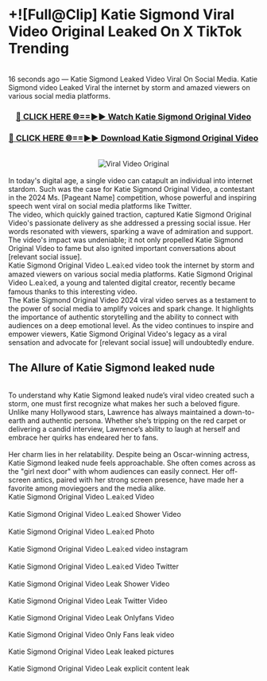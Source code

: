 # +![Full@Clip] Katie Sigmond Viral Video Original Leaked On X TikTok Trending
<br>
16 seconds ago — Katie Sigmond Leaked Video Viral On Social Media. Katie Sigmond video Leaked Viral the internet by storm and amazed viewers on various social media platforms.
<br>
<div align="center">
<h3><a href="https://bestclip.site?title=Katie_Sigmond&ref=git" rel="nofollow">🔴 CLICK HERE 🌐==►► Watch Katie Sigmond Original Video</a></h3>
<h3><a href="https://bestclip.site?title=Katie_Sigmond&ref=git" rel="nofollow">🔴 CLICK HERE 🌐==►► Download Katie Sigmond Original Video</a></h3>
<br>
<a href="https://bestclip.site?title=Katie_Sigmond&ref=git" rel="nofollow" data-target="animated-image.originalLink"><img src="https://i.ibb.co.com/xMMVF88/686577567.gif" alt="Viral Video Original" style="max-width: 100%; display: inline-block;" data-target="animated-image.originalImage"></a>
</div>
<br>
In today's digital age, a single video can catapult an individual into internet stardom. Such was the case for Katie Sigmond Original Video, a contestant in the 2024 Ms. [Pageant Name] competition, whose powerful and inspiring speech went viral on social media platforms like Twitter.
<br>
The video, which quickly gained traction, captured Katie Sigmond Original Video's passionate delivery as she addressed a pressing social issue. Her words resonated with viewers, sparking a wave of admiration and support. The video's impact was undeniable; it not only propelled Katie Sigmond Original Video to fame but also ignited important conversations about [relevant social issue].
<br>
Katie Sigmond Original Video L.ea𝚔ed video took the internet by storm and amazed viewers on various social media platforms. Katie Sigmond Original Video L.ea𝚔ed, a young and talented digital creator, recently became famous thanks to this interesting video.
<br>
The Katie Sigmond Original Video 2024 viral video serves as a testament to the power of social media to amplify voices and spark change. It highlights the importance of authentic storytelling and the ability to connect with audiences on a deep emotional level. As the video continues to inspire and empower viewers, Katie Sigmond Original Video's legacy as a viral sensation and advocate for [relevant social issue] will undoubtedly endure.
<br>
<h2>The Allure of Katie Sigmond leaked nude</h2>
<br>
To understand why Katie Sigmond leaked nude’s viral video created such a storm, one must first recognize what makes her such a beloved figure. Unlike many Hollywood stars, Lawrence has always maintained a down-to-earth and authentic persona. Whether she’s tripping on the red carpet or delivering a candid interview, Lawrence’s ability to laugh at herself and embrace her quirks has endeared her to fans.
<br><br>
Her charm lies in her relatability. Despite being an Oscar-winning actress, Katie Sigmond leaked nude feels approachable. She often comes across as the "girl next door" with whom audiences can easily connect. Her off-screen antics, paired with her strong screen presence, have made her a favorite among moviegoers and the media alike.
<br>
Katie Sigmond Original Video L.ea𝚔ed Video
<br><br>
Katie Sigmond Original Video L.ea𝚔ed Shower Video
<br><br>
Katie Sigmond Original Video L.ea𝚔ed Photo
<br><br>
Katie Sigmond Original Video L.ea𝚔ed video instagram
<br><br>
Katie Sigmond Original Video L.ea𝚔ed Video Twitter
<br><br>
Katie Sigmond Original Video Leak Shower Video
<br><br>
Katie Sigmond Original Video Leak Twitter Video
<br><br>
Katie Sigmond Original Video Leak Onlyfans Video
<br><br>
Katie Sigmond Original Video Only Fans leak video
<br><br>
Katie Sigmond Original Video Leak leaked pictures
<br><br>
Katie Sigmond Original Video Leak explicit content leak